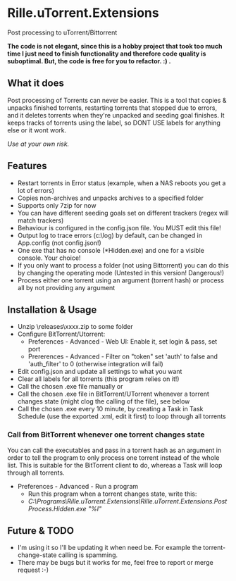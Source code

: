 # Rille.uTorrent.Extensions

Post processing to uTorrent/Bittorrent

__The code is not elegant, since this is a hobby project that took too much time I just need to finish functionality and therefore code quality is suboptimal. But, the code is free for you to refactor. :) .__

## What it does 

Post processing of Torrents can never be easier. This is a tool that copies & unpacks finished torrents,
restarting torrents that stopped due to errors, and it deletes torrents when they're unpacked and seeding goal finishes.
It keeps tracks of torrents using the label, so DONT USE labels for anything else or it wont work.

_Use at your own risk._

## Features 

* Restart torrents in Error status (example, when a NAS reboots you get a lot of errors)
* Copies non-archives and unpacks archives to a specified folder
* Supports only 7zip for now
* You can have different seeding goals set on different trackers (regex will match trackers)
* Behaviour is configured in the config.json file. You MUST edit this file!
* Output log to trace errors (c:\log) by default, can be changed in App.config (not config.json!)
* One exe that has no console (*Hidden.exe) and one for a visible console. Your choice!
* If you only want to process a folder (not using Bittorrent) you can do this by changing the operating mode (Untested in this version! Dangerous!)
* Process either one torrent using an argument (torrent hash) or process all by not providing any argument

## Installation & Usage 

* Unzip \releases\xxxx.zip to some folder
* Configure BitTorrent/Utorrent:
	* Preferences - Advanced - Web UI: Enable it, set login & pass, set port
	* Prererences - Advanced - Filter on "token" set 'auth' to false and 'auth_filter' to 0 (otherwise integration will fail)
* Edit config.json and update all settings to what you want
* Clear all labels for all torrents (this program relies on it!)
* Call the chosen .exe file manually or
* Call the chosen .exe file in BitTorrent/UTorrent whenever a torrent changes state (might clog the calling of the file), see below
* Call the chosen .exe every 10 minute, by creating a Task in Task Schedule (use the exported .xml, edit it first) to loop through all torrents

### Call from BitTorrent whenever one torrent changes state

You can call the executables and pass in a torrent hash as an argument in order to 
tell the program to only process one torrent instead of the whole list.
This is suitable for the BitTorrent client to do, whereas a Task will loop through all torrents.

* Preferences - Advanced - Run a program
	* Run this program when a torrent changes state, write this:
	* _C:\Programs\Rille.uTorrent.Extensions\Rille.uTorrent.Extensions.PostProcess.Hidden.exe "%I"_

## Future & TODO

* I'm using it so I'll be updating it when need be. For example the torrent-change-state calling is spamming.
* There may be bugs but it works for me, feel free to report or merge request :-)
